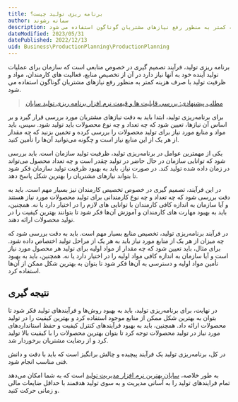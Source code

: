 ```yaml
---
title: برنامه ریزی تولید چیست؟
author: سمانه رشوند  
description: فرآیند تصمیم گیری در خصوص منابعی است که سازمان برای عملیات تولید آینده خود به آنها نیاز دارد در آن از تخصیص منابع، فعالیت های کارمندان، مواد و ظرفیت تولید با صرف هزینه کمتر به منظور رفع نیازهای مشتریان گوناگون استفاده می شود.
dateModified: 2023/05/31
datePublished: 2022/12/13
uid: Business\ProductionPlanning\ProductionPlanning
---
```


برنامه ریزی تولید، فرآیند تصمیم گیری در خصوص منابعی است که سازمان برای عملیات تولید آینده خود به آنها نیاز دارد در آن از تخصیص منابع، فعالیت های کارمندان، مواد و ظرفیت تولید با صرف هزینه کمتر به منظور رفع نیازهای مشتریان گوناگون استفاده می شود.

> [مطلب پیشنهادی: بررسی قابلیت ها و قیمت نرم افزار برنامه ریزی تولید سایان](https://www.hooshkar.com/Software/Fennec/Module/ProductionPlanning)


برای برنامه‌ریزی تولید، ابتدا باید به دقت نیازهای مشتریان مورد بررسی قرار گیرد و بر اساس آن نیازها، تعیین شود که چه تعداد و چه نوع محصولات باید تولید شود. سپس، باید مواد و منابع مورد نیاز برای تولید محصولات را بررسی کرده و تخمین بزنید که چه مقدار از هر یک از این منابع نیاز است و چگونه می‌توانید آن‌ها را تأمین کنید.

یکی از مهمترین عوامل در برنامه‌ریزی تولید، ظرفیت تولید سازمان است. باید بررسی شود که توانایی سازمان در حال حاضر در تولید چقدر است و چه تعداد محصول می‌تواند در زمان داده شده تولید کند. در صورت نیاز، باید به بهبود ظرفیت تولید سازمان فکر شود تا بتواند نیازهای مشتریان را بهترین شکل پاسخ دهد.

در این فرآیند، تصمیم گیری در خصوص تخصیص کارمندان نیز بسیار مهم است. باید به دقت بررسی شود که چه تعداد و چه نوع کارمندانی برای تولید محصولات مورد نیاز هستند و آیا سازمان به اندازه کافی کارمندان با توانایی های لازم را در اختیار دارد یا نه. همچنین، باید به بهبود مهارت های کارمندان و آموزش آن‌ها فکر شود تا بتوانند بهترین کیفیت را در تولید محصولات ارائه دهند.

در فرآیند برنامه‌ریزی تولید، تخصیص منابع بسیار مهم است. باید به دقت بررسی شود که چه میزان از هر یک از منابع مورد نیاز باید به هر یک از مراحل تولید اختصاص داده شود. برای مثال، باید تعیین شود که چه مقدار از مواد اولیه برای تولید هر محصول مورد نیاز است و آیا سازمان به اندازه کافی مواد اولیه را در اختیار دارد یا نه. همچنین، باید به بهبود تأمین مواد اولیه و دسترسی به آن‌ها فکر شود تا بتوان به بهترین شکل ممکن از آن‌ها استفاده کرد.

## نتیجه گیری
در نهایت، برای برنامه‌ریزی تولید، باید به بهبود روش‌ها و فرآیندهای تولید فکر شود تا بتوان به بهترین شکل ممکن از منابع موجود استفاده کرد و بهترین کیفیت را در تولید محصولات ارائه داد. همچنین، باید به بهبود فرآیندهای کنترل کیفیت و حفظ استانداردهای مورد نیاز در تولید محصولات توجه کرد تا بتوان بهترین محصولات را با کیفیت بالا تولید کرد و از رضایت مشتریان برخوردار شد.

در کل، برنامه‌ریزی تولید یک فرآیند پیچیده و چالش برانگیز است که باید با دقت و دانش فنی مناسب انجام شود. 

به طور خلاصه، [سایان بهترین نرم افزار مدیریت تولید](https://www.hooshkar.com/Software/Fennec/Module/ProductionPlanning) است که به شما امکان می‌دهد تمام فرایندهای تولید را به آسانی مدیریت و به سوی تولید هدفمند با حداقل ضایعات مالی و زمانی حرکت کنید.

